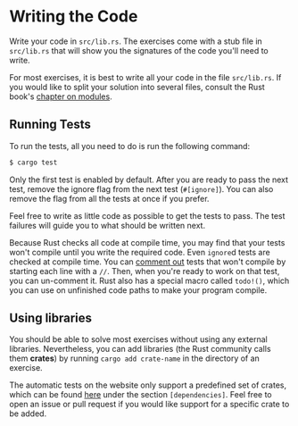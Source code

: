 # Writing the Code

Write your code in `src/lib.rs`.
The exercises come with a stub file in `src/lib.rs` that will show you the signatures of the code you'll need to write.

For most exercises, it is best to write all your code in the file `src/lib.rs`.
If you would like to split your solution into several files, consult the Rust book's [chapter on modules][chapter-modules].

[chapter-modules]: https://doc.rust-lang.org/book/ch07-02-defining-modules-to-control-scope-and-privacy.html

## Running Tests

To run the tests, all you need to do is run the following command:

```bash
$ cargo test
```

Only the first test is enabled by default.
After you are ready to pass the next test, remove the ignore flag from the next test (`#[ignore]`).
You can also remove the flag from all the tests at once if you prefer.

Feel free to write as little code as possible to get the tests to pass.
The test failures will guide you to what should be written next.

Because Rust checks all code at compile time, you may find that your tests won't compile until you write the required code.
Even `ignore`d tests are checked at compile time.
You can [comment out][comments] tests that won't compile by starting each line with a `//`.
Then, when you're ready to work on that test, you can un-comment it.
Rust also has a special macro called `todo!()`, which you can use on unfinished code paths to make your program compile.

[comments]: https://doc.rust-lang.org/book/ch03-04-comments.html

## Using libraries

You should be able to solve most exercises without using any external libraries.
Nevertheless, you can add libraries (the Rust community calls them **crates**) by running `cargo add crate-name` in the directory of an exercise.

The automatic tests on the website only support a predefined set of crates, which can be found [here][local-registry] under the section `[dependencies]`.
Feel free to open an issue or pull request if you would like support for a specific crate to be added.

[local-registry]: https://github.com/exercism/rust-test-runner/blob/main/local-registry/Cargo.toml
